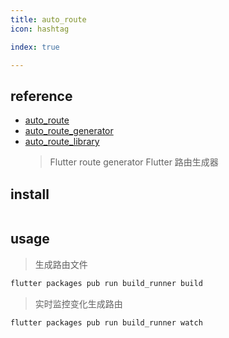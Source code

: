 ```yaml
---
title: auto_route
icon: hashtag

index: true

---
```


<!-- more -->

## reference

- [auto_route](https://pub.dev/packages/auto_route)
- [auto_route_generator](https://pub.dev/packages/auto_route_generator)
- [auto_route_library](https://github.com/Milad-Akarie/auto_route_library)
    > Flutter route generator 
    > Flutter 路由生成器

## install

```shell

```

## usage

> 生成路由文件
```dart
flutter packages pub run build_runner build 
```

> 实时监控变化生成路由
```dart
flutter packages pub run build_runner watch
```